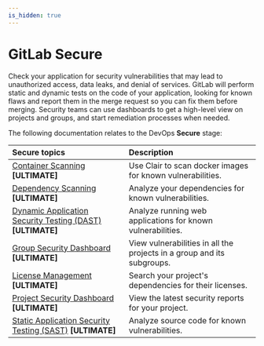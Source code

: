 ```yaml
---
is_hidden: true
---
```


# GitLab Secure

Check your application for security vulnerabilities that may lead to unauthorized access,
data leaks, and denial of services. GitLab will perform static and dynamic tests on the
code of your application, looking for known flaws and report them in the merge request
so you can fix them before merging. Security teams can use dashboards to get a
high-level view on projects and groups, and start remediation processes when needed.

The following documentation relates to the DevOps **Secure** stage:

| Secure topics                                                                                   | Description                                                            |
|:------------------------------------------------------------------------------------------------|:-----------------------------------------------------------------------|
| [Container Scanning](container_scanning/index.md) **[ULTIMATE]**            | Use Clair to scan docker images for known vulnerabilities.             |
| [Dependency Scanning](../project/merge_requests/dependency_scanning.md) **[ULTIMATE]**          | Analyze your dependencies for known vulnerabilities.                   |
| [Dynamic Application Security Testing (DAST)](dast/index.md) **[ULTIMATE]** | Analyze running web applications for known vulnerabilities.            |
| [Group Security Dashboard](../group/security_dashboard/index.md) **[ULTIMATE]**                 | View vulnerabilities in all the projects in a group and its subgroups. |
| [License Management](license_management/index.md) **[ULTIMATE]**                               | Search your project's dependencies for their licenses.                 |
| [Project Security Dashboard](../project/security_dashboard.md) **[ULTIMATE]**                   | View the latest security reports for your project.                     |
| [Static Application Security Testing (SAST)](sast/index.md) **[ULTIMATE]**                      | Analyze source code for known vulnerabilities.                         |
